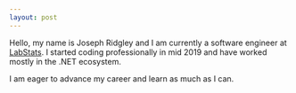 ```yaml
---
layout: post
---
```

Hello, my name is Joseph Ridgley and I am currently a software engineer at [LabStats](https://labstats.com). I started coding professionally in mid 2019 and have worked mostly in the .NET ecosystem. 

I am eager to advance my career and learn as much as I can.

